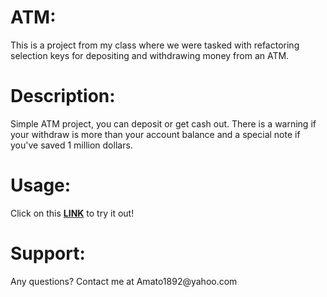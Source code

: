 <h1>ATM:</h1> This is a project from my class where we were tasked with refactoring selection keys for depositing and withdrawing money from an ATM.  
<h1>Description:</h1> Simple ATM project, you can deposit or get cash out. There is a warning if your withdraw is more than your account balance and a special note if you've saved 1 million dollars.
<h1>Usage:</h1> Click on this <a href="https://amato1891.github.io/ATMMachine/"><strong>LINK</strong></a> to try it out!
<h1>Support:</h1> Any questions? Contact me at Amato1892@yahoo.com
